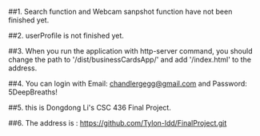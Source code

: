 ##1. Search function and Webcam sanpshot function have not been finished yet.

##2. userProfile is not finished yet.

##3. When you run the application with http-server command, you should change the path to '/dist/businessCardsApp/' and add '/index.html' to the address.

##4. You can login with Email: chandlergegg@gmail.com and Password: 5DeepBreaths!

##5. this is Dongdong Li's CSC 436 Final Project.

##6. The address is : https://github.com/Tylon-ldd/FinalProject.git
